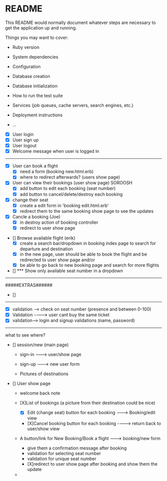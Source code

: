 # README

This README would normally document whatever steps are necessary to get the
application up and running.

Things you may want to cover:

* Ruby version

* System dependencies

* Configuration

* Database creation

* Database initialization

* How to run the test suite

* Services (job queues, cache servers, search engines, etc.)

* Deployment instructions

* ...


- [X] User login
- [X] User sign up
- [X] User logout
- [X] Welcome message when user is logged in
----------------------------------------------------
- [X] User can book a flight
    - [X] need a form (booking new.html.erb)
    - [X] where to redirect afterwards? (users show page)

- [X] User can view their bookings (user show page)    SOROOSH
    - [X] add button to edit each booking (seat number)
    - [X] add button to cancel/delete/destroy each booking

- [X] change their seat 
    - [X] create a edit form in 'booking edit.html.erb'
    - [X] redirect them to the same booking show page to see the updates

- [X] Cancle a booking (Joe)
    - [X] in destroy action of booking controller
    - [X] redirect to user show page

- [] Browse available flight (erik)
    - [X] create a search bar/dropdown in booking index page to search for departure and destination
    - [X] in the new page, user should be able to book the flight and be redirected to user show page
    and/or
    - [X] be able to go back to new booking page and search for more flights

- [] *** Show only available seat number in a dropdown


--------------------------------------------------------
#####EXTRAS######
- [] 
--------------------------------------------------------------

- [X] validation --> check on seat number (presence and between 0-100)
- [X] Validation ----> user cant buy the same ticket
- [X] validation--> login and signup validations (name, password)

-----------------------------------
what to see where?

- []  session/new (main page) 
    - sign-in ---> user/show page
    - sign-up ---> new user form

    - Pictures of destinations

- [] User show page
    - welcome back note
    - [X]List of bookings (a picture from their destination could be nice)
        -[X] Edit (change seat) button for each booking  ---> Booking/edit view
        - [X]Cancel booking button for each booking ----> return back to user/show view

    - A button/link for New Booking/Book a flight ---> booking/new form
        - give them a confirmation message after booking
        - validation for selecting seat number
        - validation for unique seat number
        - [X]redirect to user show page after booking and show them the update

    - 

    


